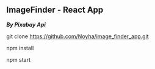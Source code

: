 ## ImageFinder - React App

***By Pixabay Api***

git clone https://github.com/Noyha/image_finder_app.git

npm install

npm start